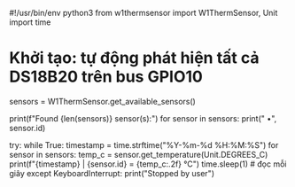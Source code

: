 #!/usr/bin/env python3
from w1thermsensor import W1ThermSensor, Unit
import time

# Khởi tạo: tự động phát hiện tất cả DS18B20 trên bus GPIO10
sensors = W1ThermSensor.get_available_sensors()

print(f"Found {len(sensors)} sensor(s):")
for sensor in sensors:
    print("  •", sensor.id)

try:
    while True:
        timestamp = time.strftime("%Y-%m-%d %H:%M:%S")
        for sensor in sensors:
            temp_c = sensor.get_temperature(Unit.DEGREES_C)
            print(f"{timestamp} | {sensor.id} = {temp_c:.2f} °C")
        time.sleep(1)  # đọc mỗi giây
except KeyboardInterrupt:
    print("Stopped by user")
